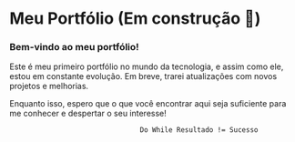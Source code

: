 
# Meu Portfólio (Em construção 💫)

### Bem-vindo ao meu portfólio! 
Este é meu primeiro portfólio no mundo da tecnologia, e assim como ele, estou em constante evolução. 
Em breve, trarei atualizações com novos projetos e melhorias.

Enquanto isso, espero que o que você encontrar aqui seja suficiente para me conhecer e despertar o seu interesse!

```bash
                                Do While Resultado != Sucesso
```
